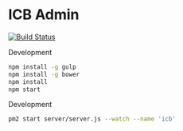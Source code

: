 ICB Admin
=========

[![Build Status](https://travis-ci.org/danieloprado/icb-admin.svg?branch=master)](https://travis-ci.org/danieloprado/icb-admin)

Development

``` bash
npm install -g gulp
npm install -g bower
npm install
npm start
```

Development
``` bash
pm2 start server/server.js --watch --name 'icb'
```
